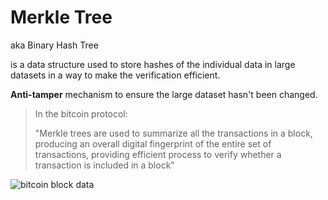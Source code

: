 # Merkle Tree

aka Binary Hash Tree

is a data structure used to store hashes of the individual data in large datasets in a way to make the verification efficient.

**Anti-tamper** mechanism to ensure the large dataset hasn't been changed.

> In the bitcoin protocol:
>
> "Merkle trees are used to summarize all the transactions in a block,
> producing an overall digital fingerprint of the entire set of transactions, providing efficient process to verify whether a transaction is included in a block"

![bitcoin block data](https://courses.edx.org/assets/courseware/v1/5bef2699f0c33f98eb3ccb6c2526b447/asset-v1:LinuxFoundationX+LFS171x+3T2020+type@asset+block/Bitcoin_Block_Data.png)

